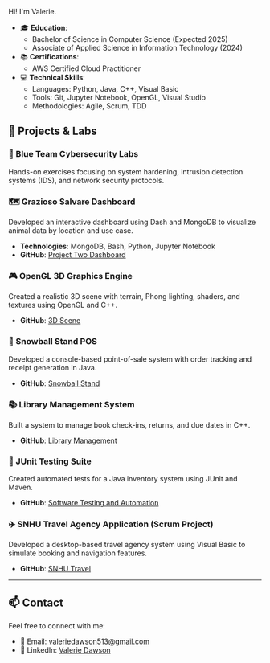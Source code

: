 Hi! I'm Valerie.
- 🎓 **Education**:
  - Bachelor of Science in Computer Science (Expected 2025)
  - Associate of Applied Science in Information Technology (2024)
- 📚 **Certifications**:
  - AWS Certified Cloud Practitioner 
- 💻 **Technical Skills**:
  - Languages: Python, Java, C++, Visual Basic
  - Tools: Git, Jupyter Notebook, OpenGL, Visual Studio
  - Methodologies: Agile, Scrum, TDD
 
## 🧪 Projects & Labs

### 🔐 Blue Team Cybersecurity Labs
Hands-on exercises focusing on system hardening, intrusion detection systems (IDS), and network security protocols.

### 🗺️ Grazioso Salvare Dashboard
Developed an interactive dashboard using Dash and MongoDB to visualize animal data by location and use case.
- **Technologies**: MongoDB, Bash, Python, Jupyter Notebook
- **GitHub**: [Project Two Dashboard](https://github.com/Rubysage20/Grazioso-Salvare-Dashboard.git)

### 🎮 OpenGL 3D Graphics Engine
Created a realistic 3D scene with terrain, Phong lighting, shaders, and textures using OpenGL and C++.
- **GitHub**: [3D Scene](https://github.com/Rubysage20/OpenGL-3D-Scene.git)

### 🧾 Snowball Stand POS
Developed a console-based point-of-sale system with order tracking and receipt generation in Java.
- **GitHub**: [Snowball Stand](https://github.com/Rubysage20/SnowballStand.git)

### 📚 Library Management System
Built a system to manage book check-ins, returns, and due dates in C++.
- **GitHub**: [Library Management](https://github.com/Rubysage20/LibraryManagement-Cplusplus.git)

### 🧪 JUnit Testing Suite
Created automated tests for a Java inventory system using JUnit and Maven.
- **GitHub**: [Software Testing and Automation](https://github.com/Rubysage20/SoftwareTestingandAutomation.git)

### ✈️ SNHU Travel Agency Application (Scrum Project)
Developed a desktop-based travel agency system using Visual Basic to simulate booking and navigation features.
- **GitHub**: [SNHU Travel](https://github.com/Rubysage20/SNHUTRAVEL.git)

---

## 📫 Contact

Feel free to connect with me:

- 📧 Email: valeriedawson513@gmail.com
- 💼 LinkedIn: [Valerie Dawson](https://www.linkedin.com/in/valerie-dawson-929413252/)


<!---
Rubysage20/Rubysage20 is a ✨ special ✨ repository because its `README.md` (this file) appears on your GitHub profile.
You can click the Preview link to take a look at your changes.
--->
